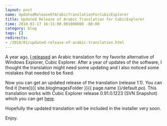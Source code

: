 ```yaml
---
layout: post
name: UpdatedReleaseOfArabicTranslationForCubicExplorer
title: Updated Release of Arabic Translation for CubicExplorer
time: 2010-01-17 16:15:00.001000000 -08:00
category: blog
tags: []
redirects:
- /2010/01/updated-release-of-arabic-translation.html
---
```

A year ago, [I released](/CubicExplorerArabicTranslationAvailable/) an Arabic translation for my favorite alternative of Windows Explorer, Cubic Explorer. After a year of updates of the software, I thought the translation might need some updating and I also noticed some mistakes that needed to be fixed.

Now you can get an updated release of the translation (release 1.1). You can find it [here]({{ site.blogImagesFolder }}{{ page.name }}/default.po). This translation works with Cubic Explorer release 0.91.0.1223 (SVN Snapshot) which you can get [here](http://www.cubicreality.com/2010/01/15/notes-week-2-polished-info-bar-and-ces-future/).

Hopefully the updated translation will be included in the installer very soon.

Enjoy.
